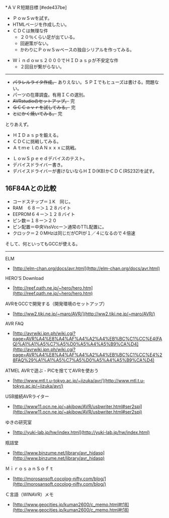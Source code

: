 ﻿*ＡＶＲ短期目標 [#ede437be]
- ＰｏｗＳｗを試す。
- HTMLページを作成したい。
- ＣＤＣは無理な件
    - ２０％くらい足が出ている。
    - 回避策がない。
    - かわりにＰｏｗＳｗベースの独自シリアルを作ってみる。

<!-- dummy comment line for breaking list -->

- Ｗｉｎｄｏｗｓ２０００でＨＩＤａｓｐが不安定な件
    - ２回目が繋がらない。

<!-- dummy comment line for breaking list -->


- - - -

- ~~パラレルライタ作成。~~ ありえない。ＳＰＩでもヒューズは書ける。問題ない。
- パーツの在庫調査。有用ＩＣの選別。
- ~~AVRstudioのセットアップ。~~ 完
- ~~ＧＣＣａｖｒを試してみる。~~ 完
- ~~とにかく焼いてみる。~~ 完

<!-- dummy comment line for breaking list -->

とりあえず。
- ＨＩＤａｓｐを鍛える。
- ＣＤＣに挑戦してみる。
- ＡｔｍｅｌのＡＮｘｘｘに挑戦。

<!-- dummy comment line for breaking list -->

- ＬｏｗＳｐｅｅｄデバイスのテスト。
- デバイスドライバー書き。
- デバイスドライバーが書けないならＨＩＤ(KB)かＣＤＣ(RS232)を試す。

<!-- dummy comment line for breaking list -->

## 16F84Aとの比較
- コードステップ＝１K　同じ。
- RAM　６８ー＞１２８バイト
- EEPROM６４ー＞１２８バイト
- ピン数＝１８ー＞２０
- ピン配置＝中央VssVccー＞通常のTTL配置に。
- クロック＝２０MHzは同じだがCPIが１／４になるので４倍速

<!-- dummy comment line for breaking list -->


そして、何といってもGCCが使える。


- - - -

ELM
- [http://elm-chan.org/docs/avr.html](http://elm-chan.org/docs/avr.html) 

<!-- dummy comment line for breaking list -->


HERO'S Download
- [http://reef.path.ne.jp/~hero/hero.htm](http://reef.path.ne.jp/~hero/hero.htm) 

<!-- dummy comment line for breaking list -->


AVRをGCCで開発する（開発環境のセットアップ）
- [http://ww2.tiki.ne.jp/~maro/AVR/](http://ww2.tiki.ne.jp/~maro/AVR/) 

<!-- dummy comment line for breaking list -->

AVR FAQ
- [http://avrwiki.jpn.ph/wiki.cgi?page=AVR%A4%E8%A4%AF%A4%A2%A4%EB%BC%C1%CC%E4(FAQ)%A1%A1%A5%C7%A5%D0%A5%A4%A5%B9%CA%D4](http://avrwiki.jpn.ph/wiki.cgi?page=AVR%A4%E8%A4%AF%A4%A2%A4%EB%BC%C1%CC%E4%28FAQ%29%A1%A1%A5%C7%A5%D0%A5%A4%A5%B9%CA%D4) 

<!-- dummy comment line for breaking list -->

ATMEL AVRで遊ぶ - PICを捨ててAVRを使おう
- [http://www.mtl.t.u-tokyo.ac.jp/~iizuka/avr/](http://www.mtl.t.u-tokyo.ac.jp/~iizuka/avr/) 

<!-- dummy comment line for breaking list -->

USB接続AVRライター
- [http://www11.ocn.ne.jp/~akibow/AVR/usbwriter.html#ser2spi](http://www11.ocn.ne.jp/~akibow/AVR/usbwriter.html#ser2spi) 

<!-- dummy comment line for breaking list -->

ゆきの研究室
- [http://yuki-lab.jp/hw/index.html](http://yuki-lab.jp/hw/index.html) 

<!-- dummy comment line for breaking list -->

瓶詰堂
- [http://www.binzume.net/library/avr_hidasp](http://www.binzume.net/library/avr_hidasp) 

<!-- dummy comment line for breaking list -->

ＭｉｒｏｓａｎＳｏｆｔ
- [http://morosansoft.cocolog-nifty.com/blog/](http://morosansoft.cocolog-nifty.com/blog/) 

<!-- dummy comment line for breaking list -->

Ｃ言語（WINAVR）メモ　　　 
- [http://www.geocities.jp/kuman2600/c_memo.html#t18](http://www.geocities.jp/kuman2600/c_memo.html#t18) 

